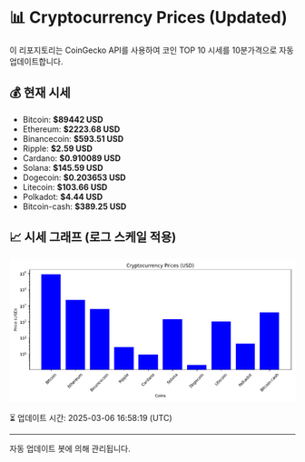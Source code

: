
# 📊 Cryptocurrency Prices (Updated)

이 리포지토리는 CoinGecko API를 사용하여 코인 TOP 10 시세를 10분가격으로 자동 업데이트합니다.

## 💰 현재 시세
- Bitcoin: **$89442 USD**
- Ethereum: **$2223.68 USD**
- Binancecoin: **$593.51 USD**
- Ripple: **$2.59 USD**
- Cardano: **$0.910089 USD**
- Solana: **$145.59 USD**
- Dogecoin: **$0.203653 USD**
- Litecoin: **$103.66 USD**
- Polkadot: **$4.44 USD**
- Bitcoin-cash: **$389.25 USD**

## 📈 시세 그래프 (로그 스케일 적용)
![Crypto Prices](crypto_prices.png)

⏳ 업데이트 시간: 2025-03-06 16:58:19 (UTC)

---
자동 업데이트 봇에 의해 관리됩니다.
